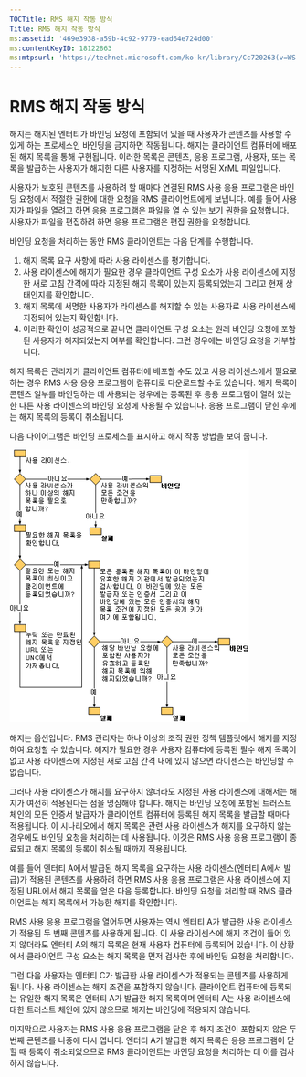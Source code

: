 ```yaml
---
TOCTitle: RMS 해지 작동 방식
Title: RMS 해지 작동 방식
ms:assetid: '469e3938-a59b-4c92-9779-ead64e724d00'
ms:contentKeyID: 18122863
ms:mtpsurl: 'https://technet.microsoft.com/ko-kr/library/Cc720263(v=WS.10)'
---
```


RMS 해지 작동 방식
==================

해지는 해지된 엔터티가 바인딩 요청에 포함되어 있을 때 사용자가 콘텐츠를 사용할 수 있게 하는 프로세스인 바인딩을 금지하면 작동됩니다. 해지는 클라이언트 컴퓨터에 배포된 해지 목록을 통해 구현됩니다. 이러한 목록은 콘텐츠, 응용 프로그램, 사용자, 또는 목록을 발급하는 사용자가 해지한 다른 사용자를 지정하는 서명된 XrML 파일입니다.

사용자가 보호된 콘텐츠를 사용하려 할 때마다 연결된 RMS 사용 응용 프로그램은 바인딩 요청에서 적절한 권한에 대한 요청을 RMS 클라이언트에게 보냅니다. 예를 들어 사용자가 파일을 열려고 하면 응용 프로그램은 파일을 열 수 있는 보기 권한을 요청합니다. 사용자가 파일을 편집하려 하면 응용 프로그램은 편집 권한을 요청합니다.

바인딩 요청을 처리하는 동안 RMS 클라이언트는 다음 단계를 수행합니다.

1.  해지 목록 요구 사항에 따라 사용 라이센스를 평가합니다.
2.  사용 라이센스에 해지가 필요한 경우 클라이언트 구성 요소가 사용 라이센스에 지정한 새로 고침 간격에 따라 지정된 해지 목록이 있는지 등록되었는지 그리고 현재 상태인지를 확인합니다.
3.  해지 목록에 서명한 사용자가 라이센스를 해지할 수 있는 사용자로 사용 라이센스에 지정되어 있는지 확인합니다.
4.  이러한 확인이 성공적으로 끝나면 클라이언트 구성 요소는 원래 바인딩 요청에 포함된 사용자가 해지되었는지 여부를 확인합니다. 그런 경우에는 바인딩 요청을 거부합니다.

해지 목록은 관리자가 클라이언트 컴퓨터에 배포할 수도 있고 사용 라이센스에서 필요로 하는 경우 RMS 사용 응용 프로그램이 컴퓨터로 다운로드할 수도 있습니다. 해지 목록이 콘텐츠 일부를 바인딩하는 데 사용되는 경우에는 등록된 후 응용 프로그램이 열려 있는 한 다른 사용 라이센스의 바인딩 요청에 사용될 수 있습니다. 응용 프로그램이 닫힌 후에는 해지 목록의 등록이 취소됩니다.

다음 다이어그램은 바인딩 프로세스를 표시하고 해지 작동 방법을 보여 줍니다.

![](images/Cc720263.81aa2d70-d261-49ad-b446-96a2eddba1a5(WS.10).gif)

해지는 옵션입니다. RMS 관리자는 하나 이상의 조직 권한 정책 템플릿에서 해지를 지정하여 요청할 수 있습니다. 해지가 필요한 경우 사용자 컴퓨터에 등록된 필수 해지 목록이 없고 사용 라이센스에 지정된 새로 고침 간격 내에 있지 않으면 라이센스는 바인딩할 수 없습니다.

그러나 사용 라이센스가 해지를 요구하지 않더라도 지정된 사용 라이센스에 대해서는 해지가 여전히 적용된다는 점을 명심해야 합니다. 해지는 바인딩 요청에 포함된 트러스트 체인의 모든 인증서 발급자가 클라이언트 컴퓨터에 등록된 해지 목록을 발급할 때마다 적용됩니다. 이 시나리오에서 해지 목록은 관련 사용 라이센스가 해지를 요구하지 않는 경우에도 바인딩 요청을 처리하는 데 사용됩니다. 이것은 RMS 사용 응용 프로그램이 종료되고 해지 목록의 등록이 취소될 때까지 적용됩니다.

예를 들어 엔터티 A에서 발급된 해지 목록을 요구하는 사용 라이센스(엔터티 A에서 발급)가 적용된 콘텐츠를 사용하려 하면 RMS 사용 응용 프로그램은 사용 라이센스에 지정된 URL에서 해지 목록을 얻은 다음 등록합니다. 바인딩 요청을 처리할 때 RMS 클라이언트는 해지 목록에서 가능한 해지를 확인합니다.

RMS 사용 응용 프로그램을 열어두면 사용자는 역시 엔터티 A가 발급한 사용 라이센스가 적용된 두 번째 콘텐츠를 사용하게 됩니다. 이 사용 라이센스에 해지 조건이 들어 있지 않더라도 엔터티 A의 해지 목록은 현재 사용자 컴퓨터에 등록되어 있습니다. 이 상황에서 클라이언트 구성 요소는 해지 목록을 먼저 검사한 후에 바인딩 요청을 처리합니다.

그런 다음 사용자는 엔터티 C가 발급한 사용 라이센스가 적용되는 콘텐츠를 사용하게 됩니다. 사용 라이센스는 해지 조건을 포함하지 않습니다. 클라이언트 컴퓨터에 등록되는 유일한 해지 목록은 엔터티 A가 발급한 해지 목록이며 엔터티 A는 사용 라이센스에 대한 트러스트 체인에 있지 않으므로 해지는 바인딩에 적용되지 않습니다.

마지막으로 사용자는 RMS 사용 응용 프로그램을 닫은 후 해지 조건이 포함되지 않은 두 번째 콘텐츠를 나중에 다시 엽니다. 엔터티 A가 발급한 해지 목록은 응용 프로그램이 닫힐 때 등록이 취소되었으므로 RMS 클라이언트는 바인딩 요청을 처리하는 데 이를 검사하지 않습니다.
